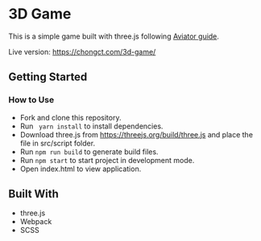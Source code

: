 # 3D Game

This is a simple game built with three.js following [Aviator guide](https://tympanus.net/codrops/2016/04/26/the-aviator-animating-basic-3d-scene-threejs/).

Live version: https://chongct.com/3d-game/

## Getting Started
### How to Use
* Fork and clone this repository.
* Run ``` yarn install``` to install dependencies.
* Download three.js from <https://threejs.org/build/three.js> and place the file in src/script folder.
* Run ```npm run build``` to generate build files.
* Run ```npm start``` to start project in development mode.
* Open index.html to view application.

## Built With
* three.js
* Webpack
* SCSS
